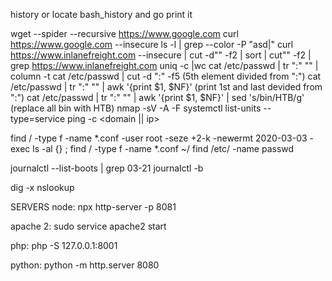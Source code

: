 history or locate bash_history and go print it

wget --spider --recursive https://www.google.com
curl https://www.google.com --insecure
ls -l | grep --color -P "asd|"
curl https://www.inlanefreight.com --insecure | cut -d"" -f2 | sort | cut"" -f2 | grep https://www.inlanefreight.com  uniq -c |wc
cat /etc/passwd | tr ":" "" | column -t
cat /etc/passwd | cut -d ":" -f5 (5th element divided from ":")
cat /etc/passwd | tr ":" "" | awk '{print $1, $NF}' (print 1st and last devided from ":")
cat /etc/passwd | tr ":" "" | awk '{print $1, $NF}' | sed 's/bin/HTB/g' (replace all bin with HTB)
nmap -sV -A -F <ip> 
systemctl list-units --type=service
ping -c <integer> <domain || ip>


find / -type f -name *.conf -user root -seze +2-k -newermt 2020-03-03 -exec ls -al {} \;
find / -type f -name *.conf ~/
find /etc/ -name passwd


journalctl --list-boots | grep 03-21
journalctl -b <hex code>


dig -x <ip address>
nslookup <host ip>

SERVERS 
node: npx http-server -p 8081

apache 2: sudo service apache2 start

php: php -S 127.0.0.1:8001

python: python -m http.server 8080
